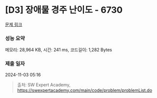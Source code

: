 # [D3] 장애물 경주 난이도 - 6730 

[문제 링크](https://swexpertacademy.com/main/code/problem/problemDetail.do?contestProbId=AWefy5x65PoDFAUh) 

### 성능 요약

메모리: 28,964 KB, 시간: 241 ms, 코드길이: 1,282 Bytes

### 제출 일자

2024-11-03 05:16



> 출처: SW Expert Academy, https://swexpertacademy.com/main/code/problem/problemList.do